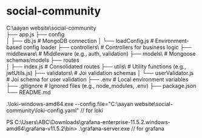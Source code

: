 # social-community

C:\aayan website\social-community\
├── app.js
├── config\
│   ├── db.js                  # MongoDB connection
│   └── loadConfig.js          # Environment-based config loader
├── controllers\               # Controllers for business logic
├── middleware\                # Middleware (e.g., auth, validation)
├── models\                    # Mongoose schemas/models
├── routes\
│   ├── index.js               # Consolidated routes
├── utils\                     # Utility functions (e.g., jwtUtils.js)
├── validators\                # Joi validation schemas
│   └── userValidator.js       # Joi schema for user validation
├── .env                       # Local environment variables
├── .gitignore                 # Ignored files (e.g., node_modules, .env)
├── package.json
└── README.md

.\loki-windows-amd64.exe --config.file="C:\aayan website\social-community\loki-config.yaml" // for loki

PS C:\Users\ABC\Downloads\grafana-enterprise-11.5.2.windows-amd64\grafana-v11.5.2\bin> .\grafana-server.exe // for grafana
